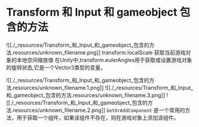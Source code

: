 # Transform 和 Input 和 gameobject 包含的方法


![[./_resources/Transform_和_Input_和_gameobject_包含的方法.resources/unknown_filename.png]]
transform.localScale 获取当前游戏对象的本地空间缩放值
在Unity中,transform.eulerAngles用于获取或设置游戏对象的旋转状态,它是一个Vector3类型的变量。

![[./_resources/Transform_和_Input_和_gameobject_包含的方法.resources/unknown_filename.1.png]]
![[./_resources/Transform_和_Input_和_gameobject_包含的方法.resources/unknown_filename.3.png]]
![[./_resources/Transform_和_Input_和_gameobject_包含的方法.resources/unknown_filename.2.png]]
`GetOrAddComponent` 是一个常用的方法，用于获取一个组件，如果该组件不存在，则在游戏对象上添加该组件。
